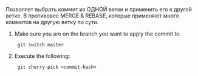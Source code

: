 Позволяет выбрать коммит из ОДНОЙ ветки и применить его к другой ветке. 
В противовес MERGE & REBASE, которые применяют много коммитов на другую ветку по сути.

1.  Make sure you are on the branch you want to apply the commit to.
    
    ```
     git switch master
    ```
    
2.  Execute the following:
    
    ```
     git cherry-pick <commit-hash>
    ```